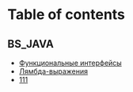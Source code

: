 # Table of contents

## BS\_JAVA

* [Функциональные интерфейсы](README.md)
* [Лямбда-выражения](bs\_java/page-1.md)
* [111](bs\_java/111.md)
